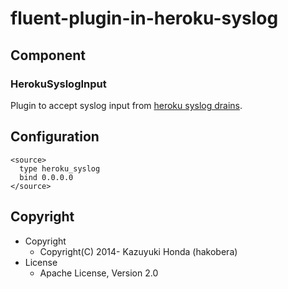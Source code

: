 # fluent-plugin-in-heroku-syslog

## Component

### HerokuSyslogInput

Plugin to accept syslog input from [heroku syslog drains](https://devcenter.heroku.com/articles/logging#syslog-drains).

## Configuration

```
<source>
  type heroku_syslog
  bind 0.0.0.0
</source>
```

## Copyright

- Copyright
  - Copyright(C) 2014- Kazuyuki Honda (hakobera)
- License
  - Apache License, Version 2.0
